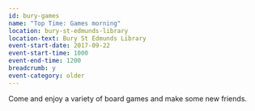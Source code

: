 ```yaml
---
id: bury-games
name: "Top Time: Games morning"
location: bury-st-edmunds-library
location-text: Bury St Edmunds Library
event-start-date: 2017-09-22
event-start-time: 1000
event-end-time: 1200
breadcrumb: y
event-category: older
---
```


Come and enjoy a variety of board games and make some new friends.

